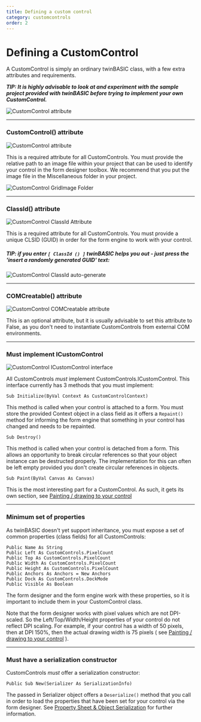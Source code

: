 ```yaml
---
title: Defining a custom control
category: customcontrols
order: 2
---
```


# Defining a CustomControl
A CustomControl is simply an ordinary twinBASIC class, with a few extra attributes and requirements.

_**TIP: It is highly advisable to look at and experiment with the sample project provided with twinBASIC before trying to implement your own CustomControl.**_

![CustomControl attribute](https://www.twinbasic.com/images/wiki/ccSampleProject.png)

***
### CustomControl() attribute
![CustomControl attribute](https://www.twinbasic.com/images/wiki/ccCustomControlAttribute.png)

This is a required attribute for all CustomControls.  You must provide the relative path to an image file within your project that can be used to identify your control in the form designer toolbox.  We recommend that you put the image file in the Miscellaneous folder in your project.

![CustomControl GridImage Folder](https://www.twinbasic.com/images/wiki/ccGridButtonImage.png)
***
###  ClassId() attribute
![CustomControl ClassId Attribute](https://www.twinbasic.com/images/wiki/ccClassIdAttribute.png)

This is a required attribute for all CustomControls.  You must provide a unique CLSID (GUID) in order for the form engine to work with your control. 
##### TIP:  if you enter ` [ ClassId () ] ` twinBASIC helps you out - just press the 'insert a randomly generated GUID' text:

![CustomControl ClassId auto-generate](https://www.twinbasic.com/images/wiki/ccClassIdInsert.png)
***
###  COMCreatable() attribute
![CustomControl COMCreatable attribute](https://www.twinbasic.com/images/wiki/ccCOMCreatable.png)

This is an optional attribute, but it is usually advisable to set this attribute to False, as you don't need to instantiate CustomControls from external COM environments.
***
### Must implement ICustomControl
![CustomControl ICustomControl interface](https://www.twinbasic.com/images/wiki/ccICustomControl.png)

All CustomControls *must* implement CustomControls.ICustomControl.  This interface currently has 3 methods that you must implement:

    Sub Initialize(ByVal Context As CustomControlContext)
This method is called when your control is attached to a form.  You must store the provided Context object in a class field as it offers a `Repaint()` method for informing the form engine that something in your control has changed and needs to be repainted.

    Sub Destroy()
This method is called when your control is detached from a form.  This allows an opportunity to break circular references so that your object instance can be destructed properly.   The implementation for this can often be left empty provided you don't create circular references in objects.

    Sub Paint(ByVal Canvas As Canvas)
This is the most interesting part for a CustomControl.  As such, it gets its own section, see [Painting / drawing to your control](https://github.com/WaynePhillipsEA/twinbasic/wiki/twinBASIC---CustomControls---Painting---drawing-to-your-control)
***
### Minimum set of properties
As twinBASIC doesn't yet support inheritance, you must expose a set of common properties (class fields) for all CustomControls:

    Public Name As String
    Public Left As CustomControls.PixelCount
    Public Top As CustomControls.PixelCount
    Public Width As CustomControls.PixelCount
    Public Height As CustomControls.PixelCount
    Public Anchors As Anchors = New Anchors
    Public Dock As CustomControls.DockMode
    Public Visible As Boolean
The form designer and the form engine work with these properties, so it is important to include them in your CustomControl class.

Note that the form designer works with pixel values which are not DPI-scaled.  So the Left/Top/Width/Height properties of your control do not reflect DPI scaling.  For example, if your control has a width of 50 pixels, then at DPI 150%, then the actual drawing width is 75 pixels ( see [Painting / drawing to your control](https://github.com/WaynePhillipsEA/twinbasic/wiki/twinBASIC---CustomControls---Painting---drawing-to-your-control) ).
***
### Must have a serialization constructor
CustomControls *must* offer a serialization constructor:

    Public Sub New(Serializer As SerializationInfo)
The passed in Serializer object offers a `Deserialize()` method that you call in order to load the properties that have been set for your control via the form designer.  See [Property Sheet & Object Serialization](https://github.com/WaynePhillipsEA/twinbasic/wiki/twinBASIC---CustomControls---Property-Sheet-&-Object-Serialization) for further information.